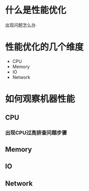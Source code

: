 # 什么是性能优化
出现问题怎么办


# 性能优化的几个维度
* CPU
* Memory
* IO
* Network

# 如何观察机器性能
## CPU
### 出现CPU过高排查问题步骤

## Memory

## IO

## Network